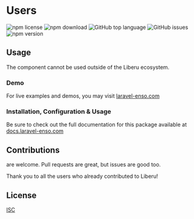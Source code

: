 # Users

![npm license](https://img.shields.io/npm/l/@enso-ui/users.svg) 
![npm download](https://img.shields.io/npm/dm/@enso-ui/users.svg) 
![GitHub top language](https://img.shields.io/github/languages/top/enso-ui/users.svg) 
![GitHub issues](https://img.shields.io/github/issues/enso-ui/users.svg) 
![npm version](https://img.shields.io/npm/v/@enso-ui/users.svg) 

## Usage
The component cannot be used outside of the Liberu ecosystem.

### Demo

For live examples and demos, you may visit [laravel-enso.com](https://www.laravel-enso.com)

### Installation, Configuration & Usage

Be sure to check out the full documentation for this package available at [docs.laravel-enso.com](https://docs.laravel-enso.com/frontend/users.html)

## Contributions

are welcome. Pull requests are great, but issues are good too.

Thank you to all the users who already contributed to Liberu!

## License

[ISC](https://opensource.org/licenses/ISC)
